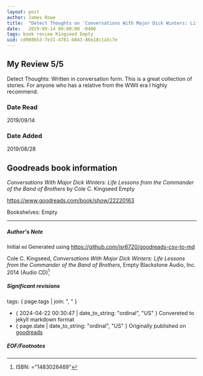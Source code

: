 ```yaml
---
layout: post
author: James Rowe
title:  "Detect Thoughts on 'Conversations With Major Dick Winters: Life Lessons from the Commander of the Band of Brothers'"
date:   2019-09-14 00:00:00 -0400
tags: book review Kingseed Empty
uid: cd908653-7e31-4781-b843-86e18c1a5c7e
---
```


<!-- highly dependent on how you personally use jekyll templates, and how you want this to show up -->

## My Review 5/5

Detect Thoughts: Written in conversation form. This is a great collection of stories. For anyone who has a relative from the WWII era I highly recommend.

### Date Read
2019/09/14

### Date Added
2019/08/28

## Goodreads book information

*Conversations With Major Dick Winters: Life Lessons from the Commander of the Band of Brothers* by Cole C. Kingseed
Empty

https://www.goodreads.com/book/show/22220163

Bookshelves: Empty

---

##### Author's Note

Initial `md` Generated using https://github.com/jsr6720/goodreads-csv-to-md

Cole C. Kingseed, *Conversations With Major Dick Winters: Life Lessons from the Commander of the Band of Brothers*, Empty Blackstone Audio, Inc. 2014 (Audio CD)[^1]

##### Significant revisions

tags: { page.tags | join: ", " } <!-- todo move this somewhere -->

- { 2024-04-22 00:30:47 | date_to_string: "ordinal", "US" } Convereted to jekyll markdown format 
- { page.date | date_to_string: "ordinal", "US" } Originally published on [goodreads](https://www.goodreads.com)

##### EOF/Footnotes

[^1]: ISBN: ="1483026469"